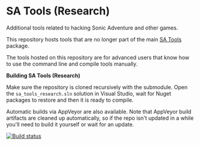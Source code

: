 # SA Tools (Research)
Additional tools related to hacking Sonic Adventure and other games. 

This repository hosts tools that are no longer part of the main [SA Tools](https://github.com/X-Hax/sa_tools) package.

The tools hosted on this repository are for advanced users that know how to use the command line and compile tools manually.

**Building SA Tools (Research)**

Make sure the repository is cloned recursively with the submodule. Open the `sa_tools_research.sln` solution in Visual Studio, wait for Nuget packages to restore and then it is ready to compile.

Automatic builds via AppVeyor are also available. Note that AppVeyor build artifacts are cleaned up automatically, so if the repo isn't updated in a while you'll need to build it yourself or wait for an update.

[![Build status](https://ci.appveyor.com/api/projects/status/37tgiid1dvhlt2gx?svg=true)](https://ci.appveyor.com/project/PiKeyAr/sa-tools-research)
